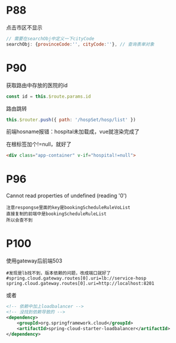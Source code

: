 # P88

点击市区不显示

```javascript
// 需要在searchObj中定义一下cityCode
searchObj: {provinceCode:'', cityCode:''}, // 查询表单对象
```



# P90

获取路由中存放的医院的id

```js
const id = this.$route.params.id
```



路由跳转

```js
this.$router.push({ path: '/hospSet/hosp/list' })
```



前端hosname报错：hospital未加载成，vue就渲染完成了

在根标签加个!=null，就好了

```html
<div class="app-container" v-if="hospital!=null">
```



# P96

Cannot read properties of undefined (reading '0')

```
注意respongse里面的key是bookingScheduleRuleVoList
直接复制的前端中是bookingScheduleRuleList
所以会查不到
```



# P100

使用gateway后前端503

```properties
#发现是lb找不到，版本依赖的问题，改成端口就好了
#spring.cloud.gateway.routes[0].uri=lb://service-hosp
spring.cloud.gateway.routes[0].uri=http://localhost:8201
```

或者

```xml
<!-- 依赖中加上loadbalancer -->
<!-- 没找到依赖导致的 -->
<dependency>
    <groupId>org.springframework.cloud</groupId>
    <artifactId>spring-cloud-starter-loadbalancer</artifactId>
</dependency>
```

